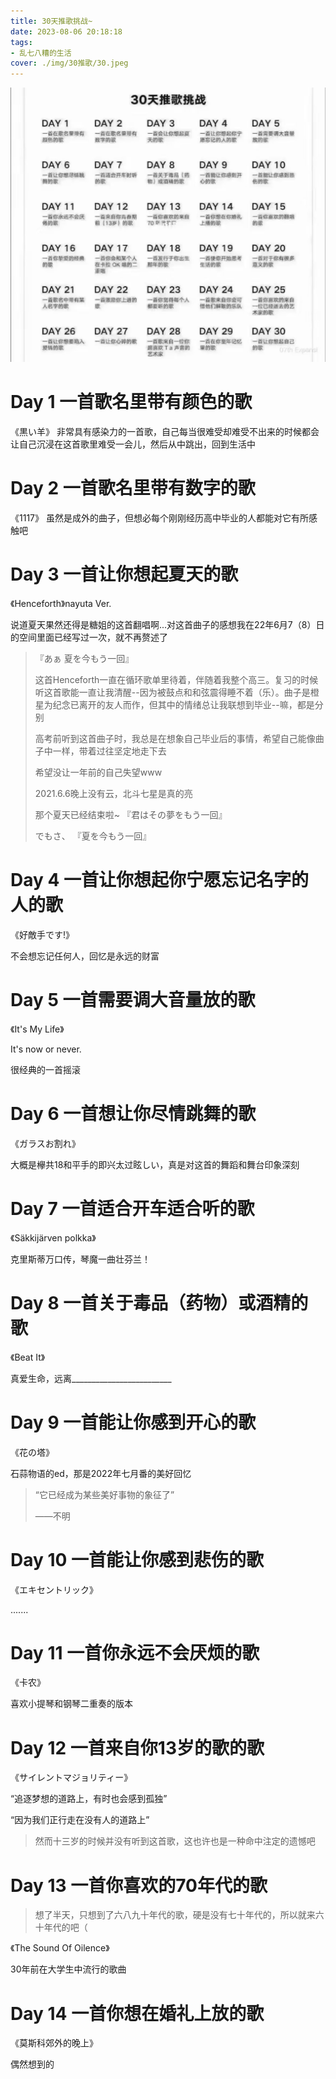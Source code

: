 ```yaml
---
title: 30天推歌挑战~
date: 2023-08-06 20:18:18
tags:
- 乱七八糟的生活
cover: ./img/30推歌/30.jpeg
---
```

![](./img/30推歌/30.jpeg)

# Day 1 一首歌名里带有颜色的歌
《黒い羊》
非常具有感染力的一首歌，自己每当很难受却难受不出来的时候都会让自己沉浸在这首歌里难受一会儿，然后从中跳出，回到生活中

# Day 2 一首歌名里带有数字的歌
《1117》
虽然是成外的曲子，但想必每个刚刚经历高中毕业的人都能对它有所感触吧

# Day 3 一首让你想起夏天的歌
《Henceforth》nayuta Ver.

说道夏天果然还得是糖姐的这首翻唱啊...对这首曲子的感想我在22年6月7（8）日的空间里面已经写过一次，就不再赘述了

> 『あぁ 夏を今もう一回』
>
> 这首Henceforth一直在循环歌单里待着，伴随着我整个高三。复习的时候听这首歌能一直让我清醒--因为被鼓点和和弦震得睡不着（乐）。曲子是橙星为纪念已离开的友人而作，但其中的情绪总让我联想到毕业--嘛，都是分别
>
> 高考前听到这首曲子时，我总是在想象自己毕业后的事情，希望自己能像曲子中一样，带着过往坚定地走下去
> 
> 希望没让一年前的自己失望www
> 
> 2021.6.6晚上没有云，北斗七星是真的亮
>
>
> 那个夏天已经结束啦~
>『君はその夢をもう一回』
>
> でもさ、
> 『夏を今もう一回』
# Day 4 一首让你想起你宁愿忘记名字的人的歌

《好敵手です!》

不会想忘记任何人，回忆是永远的财富
# Day 5 一首需要调大音量放的歌

《It's My Life》

It's now or never.

很经典的一首摇滚

# Day 6 一首想让你尽情跳舞的歌

《ガラスお割れ》

大概是欅共18和平手的即兴太过眩しい，真是对这首的舞蹈和舞台印象深刻

# Day 7 一首适合开车适合听的歌

《Säkkijärven polkka》

克里斯蒂万口传，琴魔一曲壮芬兰！

# Day 8 一首关于毒品（药物）或酒精的歌

《Beat It》

真爱生命，远离_________________________

# Day 9 一首能让你感到开心的歌

《花の塔》

石蒜物语的ed，那是2022年七月番的美好回忆


>“它已经成为某些美好事物的象征了”
>
>——不明

# Day 10 一首能让你感到悲伤的歌

《エキセントリック》

.......

# Day 11 一首你永远不会厌烦的歌

《卡农》

喜欢小提琴和钢琴二重奏的版本

# Day 12 一首来自你13岁的歌的歌

《サイレントマジョリティー》

“追逐梦想的道路上，有时也会感到孤独”

“因为我们正行走在没有人的道路上”

>然而十三岁的时候并没有听到这首歌，这也许也是一种命中注定的遗憾吧

# Day 13 一首你喜欢的70年代的歌

> 想了半天，只想到了六八九十年代的歌，硬是没有七十年代的，所以就来六十年代的吧（

《The Sound Of Oilence》

30年前在大学生中流行的歌曲

# Day 14 一首你想在婚礼上放的歌

《莫斯科郊外的晚上》

偶然想到的